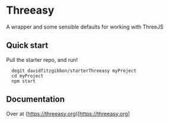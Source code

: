 # Threeasy

A wrapper and some sensible defaults for working with ThreeJS

## Quick start

Pull the starter repo, and run!

```
  degit davidfitzgibbon/starterThreeasy myProject
  cd myProject
  npm start
```

## Documentation

Over at (https://threeasy.org)[https://threeasy.org]
